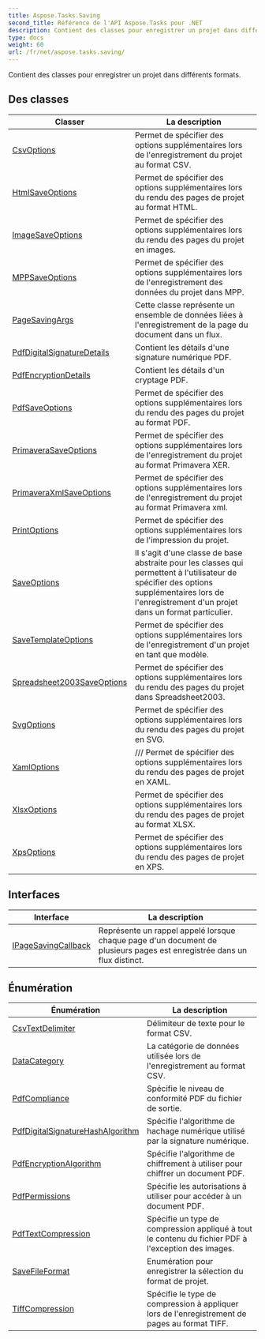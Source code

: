```yaml
---
title: Aspose.Tasks.Saving
second_title: Référence de l'API Aspose.Tasks pour .NET
description: Contient des classes pour enregistrer un projet dans différents formats.
type: docs
weight: 60
url: /fr/net/aspose.tasks.saving/
---
```

Contient des classes pour enregistrer un projet dans différents formats.

## Des classes

| Classer | La description |
| --- | --- |
| [CsvOptions](./csvoptions/) | Permet de spécifier des options supplémentaires lors de l'enregistrement du projet au format CSV. |
| [HtmlSaveOptions](./htmlsaveoptions/) | Permet de spécifier des options supplémentaires lors du rendu des pages de projet au format HTML. |
| [ImageSaveOptions](./imagesaveoptions/) | Permet de spécifier des options supplémentaires lors du rendu des pages du projet en images. |
| [MPPSaveOptions](./mppsaveoptions/) | Permet de spécifier des options supplémentaires lors de l'enregistrement des données du projet dans MPP. |
| [PageSavingArgs](./pagesavingargs/) | Cette classe représente un ensemble de données liées à l'enregistrement de la page du document dans un flux. |
| [PdfDigitalSignatureDetails](./pdfdigitalsignaturedetails/) | Contient les détails d'une signature numérique PDF. |
| [PdfEncryptionDetails](./pdfencryptiondetails/) | Contient les détails d'un cryptage PDF. |
| [PdfSaveOptions](./pdfsaveoptions/) | Permet de spécifier des options supplémentaires lors du rendu des pages du projet au format PDF. |
| [PrimaveraSaveOptions](./primaverasaveoptions/) | Permet de spécifier des options supplémentaires lors de l'enregistrement du projet au format Primavera XER. |
| [PrimaveraXmlSaveOptions](./primaveraxmlsaveoptions/) | Permet de spécifier des options supplémentaires lors de l'enregistrement du projet au format Primavera xml. |
| [PrintOptions](./printoptions/) | Permet de spécifier des options supplémentaires lors de l'impression du projet. |
| [SaveOptions](./saveoptions/) | Il s'agit d'une classe de base abstraite pour les classes qui permettent à l'utilisateur de spécifier des options supplémentaires lors de l'enregistrement d'un projet dans un format particulier. |
| [SaveTemplateOptions](./savetemplateoptions/) | Permet de spécifier des options supplémentaires lors de l'enregistrement d'un projet en tant que modèle. |
| [Spreadsheet2003SaveOptions](./spreadsheet2003saveoptions/) | Permet de spécifier des options supplémentaires lors du rendu des pages du projet dans Spreadsheet2003. |
| [SvgOptions](./svgoptions/) | Permet de spécifier des options supplémentaires lors du rendu des pages du projet en SVG. |
| [XamlOptions](./xamloptions/) | /// Permet de spécifier des options supplémentaires lors du rendu des pages de projet en XAML. |
| [XlsxOptions](./xlsxoptions/) | Permet de spécifier des options supplémentaires lors du rendu des pages de projet au format XLSX. |
| [XpsOptions](./xpsoptions/) | Permet de spécifier des options supplémentaires lors du rendu des pages de projet en XPS. |
## Interfaces

| Interface | La description |
| --- | --- |
| [IPageSavingCallback](./ipagesavingcallback/) | Représente un rappel appelé lorsque chaque page d'un document de plusieurs pages est enregistrée dans un flux distinct. |
## Énumération

| Énumération | La description |
| --- | --- |
| [CsvTextDelimiter](./csvtextdelimiter/) | Délimiteur de texte pour le format CSV. |
| [DataCategory](./datacategory/) | La catégorie de données utilisée lors de l'enregistrement au format CSV. |
| [PdfCompliance](./pdfcompliance/) | Spécifie le niveau de conformité PDF du fichier de sortie. |
| [PdfDigitalSignatureHashAlgorithm](./pdfdigitalsignaturehashalgorithm/) | Spécifie l'algorithme de hachage numérique utilisé par la signature numérique. |
| [PdfEncryptionAlgorithm](./pdfencryptionalgorithm/) | Spécifie l'algorithme de chiffrement à utiliser pour chiffrer un document PDF. |
| [PdfPermissions](./pdfpermissions/) | Spécifie les autorisations à utiliser pour accéder à un document PDF. |
| [PdfTextCompression](./pdftextcompression/) | Spécifie un type de compression appliqué à tout le contenu du fichier PDF à l'exception des images. |
| [SaveFileFormat](./savefileformat/) | Enumération pour enregistrer la sélection du format de projet. |
| [TiffCompression](./tiffcompression/) | Spécifie le type de compression à appliquer lors de l'enregistrement de pages au format TIFF. |


